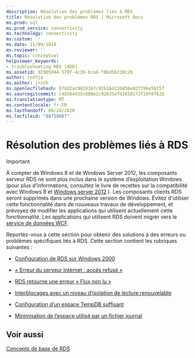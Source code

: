 ```yaml
---
description: Résolution des problèmes liés à RDS
title: Résolution des problèmes RDS | Microsoft Docs
ms.prod: sql
ms.prod_service: connectivity
ms.technology: connectivity
ms.custom: ''
ms.date: 11/09/2018
ms.reviewer: ''
ms.topic: conceptual
helpviewer_keywords:
- troubleshooting RDS [ADO]
ms.assetid: 92905044-579f-4c38-bca6-f8bd5b239c20
author: rothja
ms.author: jroth
ms.openlocfilehash: 67dd2ac9820167c92b16d11b056e02f796e56f5f
ms.sourcegitcommit: c4d564435c008e2c92035efd2658172f20f07b2b
ms.translationtype: MT
ms.contentlocale: fr-FR
ms.lasthandoff: 08/24/2020
ms.locfileid: "88759887"
---
```

# <a name="troubleshooting-rds"></a>Résolution des problèmes liés à RDS
> [!IMPORTANT]
>  À compter de Windows 8 et de Windows Server 2012, les composants serveur RDS ne sont plus inclus dans le système d’exploitation Windows (pour plus d’informations, consultez le livre de recettes sur la compatibilité avec Windows 8 et [Windows server 2012](https://www.microsoft.com/download/details.aspx?id=27416) ). Les composants clients RDS seront supprimés dans une prochaine version de Windows. Évitez d'utiliser cette fonctionnalité dans de nouveaux travaux de développement, et prévoyez de modifier les applications qui utilisent actuellement cette fonctionnalité. Les applications qui utilisent RDS doivent migrer vers le [service de données WCF](https://go.microsoft.com/fwlink/?LinkId=199565).  
  
 Reportez-vous à cette section pour obtenir des solutions à des erreurs ou problèmes spécifiques liés à RDS. Cette section contient les rubriques suivantes :  
  
-   [Configuration de RDS sur Windows 2000](./configuring-rds-on-windows-2000.md)  
  
-   [« Erreur du serveur Internet : accès refusé »](./internet-server-error-access-denied.md)  
  
-   [RDS retourne une erreur « Flux non lu »](./rds-returns-stream-not-read-error.md)  
  
-   [Interblocages avec un niveau d’isolation de lecture renouvelable](./deadlocks-with-read-repeatable-isolation-level.md)  
  
-   [Configuration d’un espace TempDB suffisant](./ensuring-sufficient-tempdb-space.md)  
  
-   [Minimisation de l’espace utilisé par un fichier journal](./minimizing-log-file-space-usage.md)  
  
## <a name="see-also"></a>Voir aussi  
 [Concepts de base de RDS](./rds-fundamentals.md)